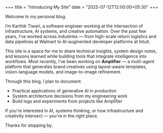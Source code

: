 +++
title = "Introducing My Site"
date = "2025-07-12T12:00:00+05:30"
+++

Welcome to my personal blog.

I’m Karthik Tiwari, a software engineer working at the intersection of infrastructure, AI systems, and creative automation. Over the past few years, I've worked across industries — from high-scale return logistics and data pipelines at Walmart to AI-augmented developer platforms at Intuit.

This site is a space for me to share technical insights, system design notes, and lessons learned while building tools that integrate intelligence into workflows. Most recently, I’ve been working on **Amplifier** — a multi-agent platform that generates brand creatives using layout-aware templates, vision-language models, and image-to-image refinement.

Through this blog, I plan to document:
- Practical applications of generative AI in production
- System architecture decisions from my engineering work
- Build logs and experiments from projects like Amplifier

If you're interested in AI, systems thinking, or how infrastructure and creativity intersect — you're in the right place.

Thanks for stopping by.
